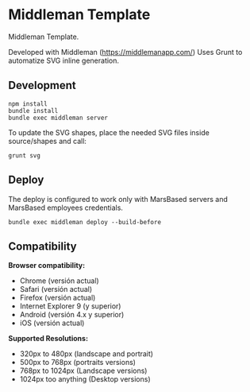 # Middleman Template
Middleman Template.

Developed with Middleman (https://middlemanapp.com/)
Uses Grunt to automatize SVG inline generation.

## Development
```
npm install
bundle install
bundle exec middleman server
```

To update the SVG shapes, place the needed SVG files inside source/shapes and
call:

```
grunt svg
```

## Deploy

The deploy is configured to work only with MarsBased servers and MarsBased
employees credentials.
```
bundle exec middleman deploy --build-before
```

## Compatibility

**Browser compatibility:**

* Chrome (versión actual)
* Safari (versión actual)
* Firefox (versión actual)
* Internet Explorer 9 (y superior)
* Android (versión 4.x y superior)
* iOS (versión actual)

**Supported Resolutions:**

* 320px to 480px (landscape and portrait)
* 500px to 768px (portraits versions)
* 768px to 1024px (Landscape versions)
* 1024px too anything (Desktop versions)


